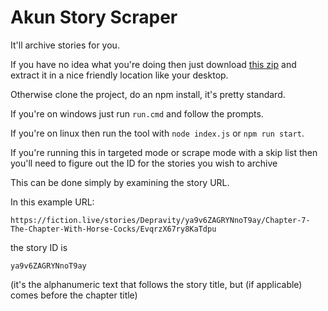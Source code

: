 # Akun Story Scraper

It'll archive stories for you.

If you have no idea what you're doing then just download [this zip](https://github.com/Fiddlekins/akun-story-scraper/releases/download/1.8.0/akun-story-scraper.1.8.0.zip) and extract it in a nice friendly location like your desktop.

Otherwise clone the project, do an npm install, it's pretty standard.

If you're on windows just run `run.cmd` and follow the prompts.

If you're on linux then run the tool with `node index.js` or `npm run start`.

If you're running this in targeted mode or scrape mode with a skip list then you'll need to figure out the ID for the stories you wish to archive

This can be done simply by examining the story URL.

In this example URL:
```
https://fiction.live/stories/Depravity/ya9v6ZAGRYNnoT9ay/Chapter-7-The-Chapter-With-Horse-Cocks/EvqrzX67ry8KaTdpu
```
the story ID is
```
ya9v6ZAGRYNnoT9ay
```

(it's the alphanumeric text that follows the story title, but (if applicable) comes before the chapter title)
